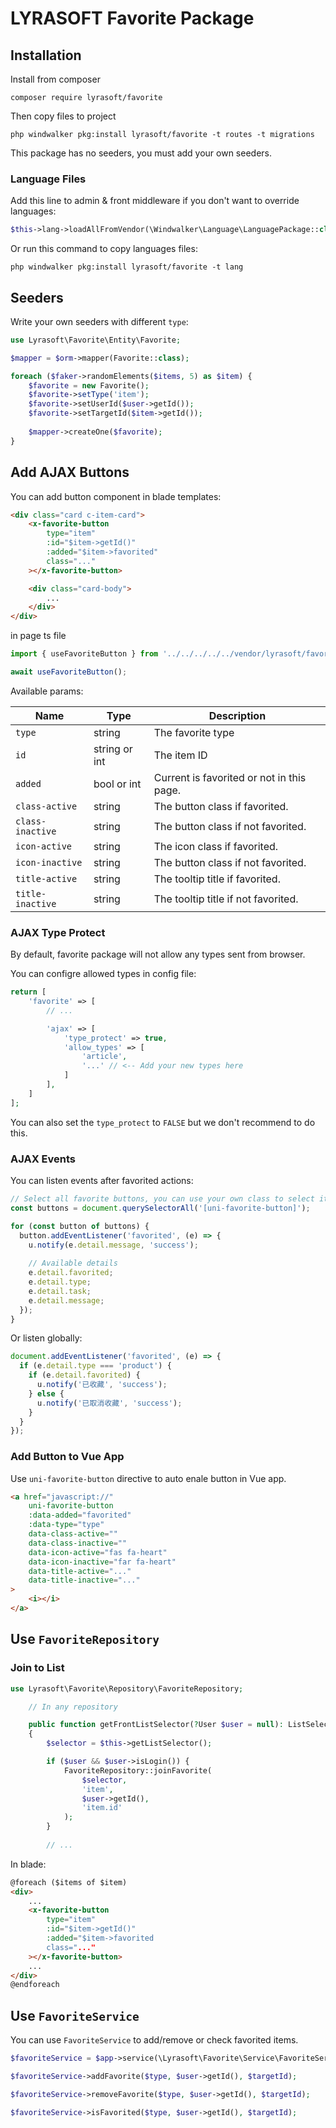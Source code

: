# LYRASOFT Favorite Package

## Installation

Install from composer

```shell
composer require lyrasoft/favorite
```

Then copy files to project

```shell
php windwalker pkg:install lyrasoft/favorite -t routes -t migrations
```

This package has no seeders, you must add your own seeders.

### Language Files

Add this line to admin & front middleware if you don't want to override languages:

```php
$this->lang->loadAllFromVendor(\Windwalker\Language\LanguagePackage::class, 'ini');
```

Or run this command to copy languages files:

```shell
php windwalker pkg:install lyrasoft/favorite -t lang
```

## Seeders

Write your own seeders with different `type`:

```php
use Lyrasoft\Favorite\Entity\Favorite;

$mapper = $orm->mapper(Favorite::class);

foreach ($faker->randomElements($items, 5) as $item) {
    $favorite = new Favorite();
    $favorite->setType('item');
    $favorite->setUserId($user->getId());
    $favorite->setTargetId($item->getId());
    
    $mapper->createOne($favorite);
}
```

## Add AJAX Buttons

You can add button component in blade templates:

```html
<div class="card c-item-card">
    <x-favorite-button
        type="item"
        :id="$item->getId()"
        :added="$item->favorited"
        class="..."
    ></x-favorite-button>

    <div class="card-body">
        ...
    </div>
</div>
```

in page ts file
```ts
import { useFavoriteButton } from '../../../../../vendor/lyrasoft/favorite/assets/dist';

await useFavoriteButton();
```

Available params:

| Name             | Type          | Description                               |
|------------------|---------------|-------------------------------------------|
| `type`           | string        | The favorite type                         |
| `id`             | string or int | The item ID                               |
| `added`          | bool or int   | Current is favorited or not in this page. |
| `class-active`   | string        | The button class if favorited.            |
| `class-inactive` | string        | The button class if not favorited.        |
| `icon-active`    | string        | The icon class if favorited.              |
| `icon-inactive`  | string        | The button class if not favorited.        |
| `title-active`   | string        | The tooltip title if favorited.           |
| `title-inactive` | string        | The tooltip title if not favorited.       |

### AJAX Type Protect

By default, favorite package will not allow any types sent from browser.

You can configre allowed types in config file:

```php
return [
    'favorite' => [
        // ...

        'ajax' => [
            'type_protect' => true,
            'allow_types' => [
                'article',
                '...' // <-- Add your new types here
            ]
        ],
    ]
];
```

You can also set the `type_protect` to `FALSE` but we don't recommend to do this.

### AJAX Events

You can listen events after favorited actions:

```javascript
// Select all favorite buttons, you can use your own class to select it.
const buttons = document.querySelectorAll('[uni-favorite-button]');

for (const button of buttons) {
  button.addEventListener('favorited', (e) => {
    u.notify(e.detail.message, 'success');
    
    // Available details
    e.detail.favorited;
    e.detail.type;
    e.detail.task;
    e.detail.message;
  });
}
```

Or listen globally:

```javascript
document.addEventListener('favorited', (e) => {
  if (e.detail.type === 'product') {
    if (e.detail.favorited) {
      u.notify('已收藏', 'success');
    } else {
      u.notify('已取消收藏', 'success');
    }
  }
});
```

### Add Button to Vue App

Use `uni-favorite-button` directive to auto enale button in Vue app.

```html
<a href="javascript://"
    uni-favorite-button
    :data-added="favorited"
    :data-type="type"
    data-class-active=""
    data-class-inactive=""
    data-icon-active="fas fa-heart"
    data-icon-inactive="far fa-heart"
    data-title-active="..."
    data-title-inactive="..."
>
    <i></i>
</a>
```

## Use `FavoriteRepository`

### Join to List

```php
use Lyrasoft\Favorite\Repository\FavoriteRepository;

    // In any repository

    public function getFrontListSelector(?User $user = null): ListSelector
    {
        $selector = $this->getListSelector();

        if ($user && $user->isLogin()) {
            FavoriteRepository::joinFavorite(
                $selector,
                'item',
                $user->getId(),
                'item.id'
            );
        }
        
        // ...
```

In blade:

```html
@foreach ($items of $item)
<div>
    ...
    <x-favorite-button
        type="item"
        :id="$item->getId()"
        :added="$item->favorited
        class="..."
    ></x-favorite-button>
    ...
</div>
@endforeach
```


## Use `FavoriteService`

You can use `FavoriteService` to add/remove or check favorited items.

```php
$favoriteService = $app->service(\Lyrasoft\Favorite\Service\FavoriteService::class);

$favoriteService->addFavorite($type, $user->getId(), $targetId);

$favoriteService->removeFavorite($type, $user->getId(), $targetId);

$favoriteService->isFavorited($type, $user->getId(), $targetId);
```



